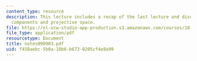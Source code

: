 ```yaml
---
content_type: resource
description: This lecture includes a recap of the last lecture and discussion of irreducible
  components and projective space.
file: https://ol-ocw-studio-app-production.s3.amazonaws.com/courses/18-725-algebraic-geometry-fall-2003/f458aebc5b0a18b6b6730205cf4e8a99_notes090903.pdf
file_type: application/pdf
resourcetype: Document
title: notes090903.pdf
uid: f458aebc-5b0a-18b6-b673-0205cf4e8a99
---
```

